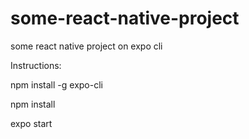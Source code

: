 # some-react-native-project
some react native project on expo cli

Instructions:

npm install -g expo-cli

npm install

expo start
